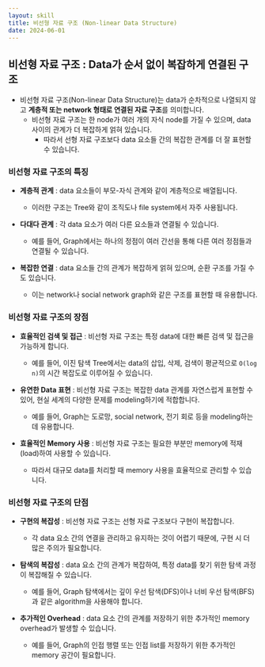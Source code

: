 ```yaml
---
layout: skill
title: 비선형 자료 구조 (Non-linear Data Structure)
date: 2024-06-01
---
```





## 비선형 자료 구조 : Data가 순서 없이 복잡하게 연결된 구조

- 비선형 자료 구조(Non-linear Data Structure)는 data가 순차적으로 나열되지 않고 **계층적 또는 network 형태로 연결된 자료 구조**를 의미합니다.
    - 비선형 자료 구조는 한 node가 여러 개의 자식 node를 가질 수 있으며, data 사이의 관계가 더 복잡하게 얽혀 있습니다.
        - 따라서 선형 자료 구조보다 data 요소들 간의 복잡한 관계를 더 잘 표현할 수 있습니다.


### 비선형 자료 구조의 특징

- **계층적 관계** : data 요소들이 부모-자식 관계와 같이 계층적으로 배열됩니다.
    - 이러한 구조는 Tree와 같이 조직도나 file system에서 자주 사용됩니다.

- **다대다 관계** : 각 data 요소가 여러 다른 요소들과 연결될 수 있습니다.
    - 예를 들어, Graph에서는 하나의 정점이 여러 간선을 통해 다른 여러 정점들과 연결될 수 있습니다.

- **복잡한 연결** : data 요소들 간의 관계가 복잡하게 얽혀 있으며, 순환 구조를 가질 수도 있습니다.
    - 이는 network나 social network graph와 같은 구조를 표현할 때 유용합니다.


### 비선형 자료 구조의 장점

- **효율적인 검색 및 접근** : 비선형 자료 구조는 특정 data에 대한 빠른 검색 및 접근을 가능하게 합니다.
    - 예를 들어, 이진 탐색 Tree에서는 data의 삽입, 삭제, 검색이 평균적으로 `O(log n)`의 시간 복잡도로 이루어질 수 있습니다.

- **유연한 Data 표현** : 비선형 자료 구조는 복잡한 data 관계를 자연스럽게 표현할 수 있어, 현실 세계의 다양한 문제를 modeling하기에 적합합니다.
    - 예를 들어, Graph는 도로망, social network, 전기 회로 등을 modeling하는 데 유용합니다.

- **효율적인 Memory 사용** : 비선형 자료 구조는 필요한 부분만 memory에 적재(load)하여 사용할 수 있습니다.
    - 따라서 대규모 data를 처리할 때 memory 사용을 효율적으로 관리할 수 있습니다.


### 비선형 자료 구조의 단점

- **구현의 복잡성** : 비선형 자료 구조는 선형 자료 구조보다 구현이 복잡합니다.
    - 각 data 요소 간의 연결을 관리하고 유지하는 것이 어렵기 때문에, 구현 시 더 많은 주의가 필요합니다.

- **탐색의 복잡성** : data 요소 간의 관계가 복잡하여, 특정 data를 찾기 위한 탐색 과정이 복잡해질 수 있습니다.
    - 예를 들어, Graph 탐색에서는 깊이 우선 탐색(DFS)이나 너비 우선 탐색(BFS)과 같은 algorithm을 사용해야 합니다.

- **추가적인 Overhead** : data 요소 간의 관계를 저장하기 위한 추가적인 memory overhead가 발생할 수 있습니다.
    - 예를 들어, Graph의 인접 행렬 또는 인접 list를 저장하기 위한 추가적인 memory 공간이 필요합니다.
